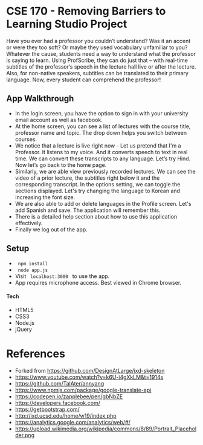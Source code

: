 # CSE 170 - Removing Barriers to Learning Studio Project
Have you ever had a professor you couldn’t understand? Was it an accent or were they too soft? Or maybe they used vocabulary unfamiliar to you? Whatever the cause, students need a way to understand what the professor is saying to learn. Using ProfScribe, they can do just that – with real-time subtitles of the professor’s speech in the lecture hall live or after the lecture. Also, for non-native speakers, subtitles can be translated to their primary language. Now, every student can comprehend the professor!

## App Walkthrough
* In the login screen, you have the option to sign in with your university email account as well as facebook.
* At the home screen, you can see a list of lectures with the course title, professor name and topic. The drop down helps you switch between courses.
* We notice that a lecture is live right now - Let us pretend that I'm a Professor. It listens to my voice. And it converts speech to text in real time. We can convert these transcripts to any language. Let’s try Hind.
Now let’s go back to the home page.
* Similarly, we are able view previously recorded lectures. We can see the video of a prior lecture, the subtitles right below it and the corresponding transcript. In the options setting, we can toggle the sections displayed. Let's try changing the language to Korean and increasing the font size.
* We are also able to add or delete languages in the Profile screen. Let's add Spanish and save. The application will remember this.
* There is a detailed help section about how to use this application effectively.
* Finally we log out of the app.

## Setup
* <code> npm install </code>
* <code> node app.js </code>
* Visit <code> localhost:3000 </code> to use the app. 
* App requires microphone access. Best viewed in Chrome browser.

#### Tech
* HTML5
* CSS3
* Node.js
* jQuery

# References
* Forked from https://github.com/DesignAtLarge/ixd-skeleton
* https://www.youtube.com/watch?v=k6U-i4gXkLM&t=1914s
* https://github.com/TalAter/annyang
* https://www.npmjs.com/package/google-translate-api
* https://codepen.io/zapplebee/pen/gbNbZE
* https://developers.facebook.com/
* https://getbootstrap.com/
* http://ixd.ucsd.edu/home/w19/index.php
* https://analytics.google.com/analytics/web/#/
* https://upload.wikimedia.org/wikipedia/commons/8/89/Portrait_Placeholder.png
